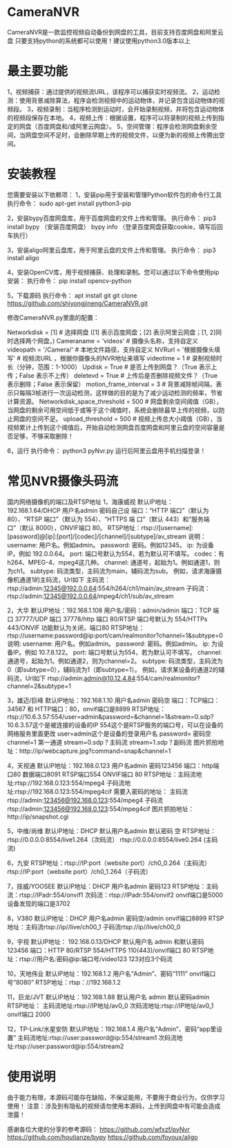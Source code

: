 # CameraNVR
CameraNVR是一款监控视频自动备份到网盘的工具，目前支持百度网盘和阿里云盘
只要支持python的系统都可以使用！建议使用python3.0版本以上

# 最主要功能

1，视频捕获：通过提供的视频流URL，该程序可以捕获实时视频流。
2，运动检测：使用背景减除算法，程序会检测视频中的运动物体，并记录包含运动物体的视频段。
3，视频录制：当程序检测到运动时，会开始录制视频，并将包含运动物体的视频段保存在本地。
4，视频上传：根据设置，程序可以将录制的视频上传到指定的网盘（百度网盘和/或阿里云网盘）。
5，空间管理：程序会检测网盘剩余空间，当网盘空间不足时，会删除早期上传的视频文件，以便为新的视频上传腾出空间。


# 安装教程

您需要安装以下依赖项：
1，安装pip用于安装和管理Python软件包的命令行工具
执行命令：
sudo apt-get install python3-pip

2，安装bypy百度网盘库，用于百度网盘的文件上传和管理。
执行命令：
pip3 install bypy       （安装百度网盘）
bypy info              （登录百度网盘获取cookie，填写后回车执行）

3，安装aligo阿里云盘库，用于阿里云盘的文件上传和管理。
执行命令：
pip3 install aligo

4，安装OpenCV库，用于视频捕获、处理和录制。您可以通过以下命令使用pip安装：
执行命令：
pip install opencv-python

5，下载源码
执行命令：
apt install git
git clone https://github.com/shiyongjineng/CameraNVR.git

修改CameraNVR.py里面的配置：

Networkdisk = [1]  # 选择网盘 ([1] 表示百度网盘；[2] 表示阿里云网盘；[1, 2]同时选择两个网盘，)
Cameraname = 'videos'  # 摄像头名称，支持自定义
videopath = '/Camera/'  # 本地文件路径，支持自定义
NVRurl = '根据摄像头填写'  # 视频流URL ，根据你摄像头的NVR地址来填写
videotime = 1  # 录制视频时长（分钟，范围：1-1000）
Updisk = True  # 是否上传到网盘？（True 表示上传；False 表示不上传）
deletevd = True  # 上传后是否删除视频文件？（True 表示删除；False 表示保留）
motion_frame_interval = 3  # 背景减除帧间隔，表示只每隔3帧进行一次运动检测，这样做的目的是为了减少运动检测的频率，节省计算资源。
Networkdisk_space_threshold = 500  # 网盘剩余空间阈值（GB），当网盘的剩余可用空间低于或等于这个阈值时，系统会删除最早上传的视频，以防止网盘的空间不足。
upload_threshold = 500  # 视频上传总大小阈值（GB），当视频累计上传到这个阈值后，开始自动检测网盘百度网盘和阿里云盘的空间容量是否足够，不够采取删除！

6，运行
执行命令：
python3 pyNvr.py
运行后阿里云盘用手机扫描登录！


# 常见NVR摄像头码流
国内网络摄像机的端口及RTSP地址
1，海康威视
默认IP地址：192.168.1.64/DHCP 用户名admin 密码自己设
端口：“HTTP 端口”（默认为 80）、“RTSP 端口”（默认为 554）、“HTTPS 端 口”（默认 443）和“服务端口”（默认 8000），ONVIF端口 80。
RTSP地址：rtsp://[username]:[password]@[ip]:[port]/[codec]/[channel]/[subtype]/av_stream
说明：
username: 用户名。例如admin。
password: 密码。例如12345。
ip: 为设备IP。例如 192.0.0.64。
port: 端口号默认为554，若为默认可不填写。
codec：有h264、MPEG-4、mpeg4这几种。
channel: 通道号，起始为1。例如通道1，则为ch1。
subtype: 码流类型，主码流为main，辅码流为sub。
例如，请求海康摄像机通道1的主码流，Url如下
主码流：
rtsp://admin:12345@192.0.0.64:554/h264/ch1/main/av_stream
子码流：
rtsp://admin:12345@192.0.0.64/mpeg4/ch1/sub/av_stream

2，大华
默认IP地址：192.168.1.108 用户名/密码：admin/admin
端口：TCP 端口 37777/UDP 端口 37778/http 端口 80/RTSP 端口号默认为 554/HTTPs 443/ONVIF 功能默认为关闭，端口80
RTSP地址：rtsp://username:password@ip:port/cam/realmonitor?channel=1&subtype=0
说明:
username: 用户名。例如admin。
password: 密码。例如admin。
ip: 为设备IP。例如 10.7.8.122。
port: 端口号默认为554，若为默认可不填写。
channel: 通道号，起始为1。例如通道2，则为channel=2。
subtype: 码流类型，主码流为0（即subtype=0），辅码流为1（即subtype=1）。
例如，请求某设备的通道2的辅码流，Url如下
rtsp://admin:admin@10.12.4.84:554/cam/realmonitor?channel=2&subtype=1

3，雄迈/巨峰
默认IP地址：192.168.1.10 用户名admin 密码空
端口：TCP端口：34567 和 HTTP端口：80，onvif端口是8899
RTSP地址：rtsp://10.6.3.57:554/user=admin&password=&channel=1&stream=0.sdp?
10.6.3.57这个是被连接的设备的IP
554这个是RTSP服务的端口号，可以在设备的网络服务里面更改
user=admin这个是设备的登录用户名
password= 密码空
channel=1 第一通道
stream=0.sdp？主码流
stream=1.sdp？副码流
图片抓拍地址：http://ip/webcapture.jpg?command=snap&channel=1

4，天视通
默认IP地址：192.168.0.123 用户名admin 密码123456
端口：http端口80 数据端口8091 RTSP端口554 ONVIF端口 80
RTSP地址：主码流地址:rtsp://192.168.0.123:554/mpeg4
子码流地址:rtsp://192.168.0.123:554/mpeg4cif
需要入密码的地址： 主码流 rtsp://admin:123456@192.168.0.123:554/mpeg4
子码流 rtsp://admin:123456@192.168.0.123:554/mpeg4cif
图片抓拍地址：http://ip/snapshot.cgi

5，中维/尚维
默认IP地址：DHCP 默认用户名admin 默认密码 空
RTSP地址：rtsp://0.0.0.0:8554/live1.264（次码流）
rtsp://0.0.0.0:8554/live0.264 (主码流)

6，九安
RTSP地址：rtsp://IP:port（website port）/ch0_0.264（主码流）
rtsp://IP:port（website port）/ch0_1.264（子码流）

7，技威/YOOSEE
默认IP地址：DHCP 用户名admin 密码123
RTSP地址：主码流：rtsp://IPadr:554/onvif1
次码流：rtsp://IPadr:554/onvif2
onvif端口是5000
设备发现的端口是3702

8，V380
默认IP地址：DHCP 用户名admin 密码空/admin
onvif端口8899
RTSP地址：主码流rtsp://ip//live/ch00_1
子码流rtsp://ip//live/ch00_0

9，宇视
默认IP地址： 192.168.0.13/DHCP 默认用户名 admin 和默认密码 123456
端口：HTTP 80/RTSP 554/HTTPS 110(443)/onvif端口 80
RTSP地址：rtsp://用户名:密码@ip:端口号/video123 123对应3个码流

10，天地伟业
默认IP地址：192.168.1.2 用户名“Admin”、密码“1111”
onvif端口号“8080”
RTSP地址：rtsp：//192.168.1.2

11，巨龙/JVT
默认IP地址：192.168.1.88 默认用户名 admin 默认密码admin
RTSP地址：
主码流地址:rtsp://IP地址/av0_0
次码流地址:rtsp://IP地址/av0_1
onvif端口 2000


12，TP-Link/水星安防
默认IP地址：192.168.1.4   用户名“Admin”、密码“app里设置”
主码流地址:rtsp://user:password@ip:554/stream1
次码流地址:rtsp://user:password@ip:554/stream2


# 使用说明
由于能力有限，本源码可能存在缺陷，不保证能用，不要用于商业行为，仅供学习使用！
注意：涉及到有隐私的视频请勿使用本源码，上传到网盘中有可能会造成泄露！

感谢各位大佬的分享的参考源码：
https://github.com/wfxzf/pyNvr
https://github.com/houtianze/bypy
https://github.com/foyoux/aligo
